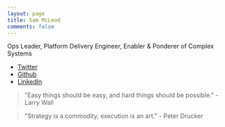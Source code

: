```yaml
---
layout: page
title: Sam McLeod
comments: false
---
```


Ops Leader, Platform Delivery Engineer, Enabler & Ponderer of Complex Systems

- [Twitter](https://twitter.com/s_mcleod)
- [Github](https://github.com/sammcj)
- [LinkedIn](https://www.linkedin.com/in/sammcj/)

> "Easy things should be easy, and hard things should be possible." - Larry Wall

> "Strategy is a commodity, execution is an art." - Peter Drucker

